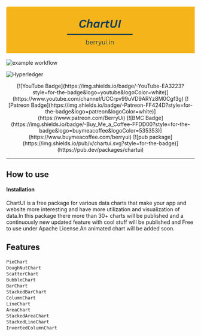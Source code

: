<p align="center">
   <img src="https://github.com/BerryUi/chartui/blob/main/media/chartui_background.png" alt="ChartUI" />
</p>

![example workflow](https://github.com/berryui/chartui/actions/workflows/<WORKFLOW_FILE>/badge.svg)

![Hyperledger](https://img.shields.io/badge/hyperledger-2F3134?style=for-the-badge&logo=hyperledger&logoColor=white)

<div align="center">
[![YouTube Badge](https://img.shields.io/badge/-YouTube-EA3223?style=for-the-badge&logo=youtube&logoColor=white)](https://www.youtube.com/channel/UCCrpv99uVD9ARYz8M0Cgf3g)
      [![Patreon Badge](https://img.shields.io/badge/-Patreon-FF424D?style=for-the-badge&logo=patreon&logoColor=white)](https://www.patreon.com/BerryUi)
      [![BMC Badge](https://img.shields.io/badge/-Buy_Me_a_Coffee-FFDD00?style=for-the-badge&logo=buymeacoffee&logoColor=535353)](https://www.buymeacoffee.com/berryui)
      [![pub package](https://img.shields.io/pub/v/chartui.svg?style=for-the-badge)](https://pub.dev/packages/chartui)
</div>
<hr>

## How to use

#### Installation

ChartUI is a free package for various data charts that make your app and website more interesting and have more utilization and visualization of data.In this package there more than 30+ charts will be published and a continuously new updated feature with cool stuff will be published and Free to use under Apache License.An animated chart will be added soon. 

## Features

    PieChart
    DoughNutChart
    ScatterChart
    BubbleChart
    BarChart
    StackedBarChart
    ColumnChart
    LineChart
    AreaChart
    StackedAreaChart
    StackedLineChart
    InvertedColumnChart
